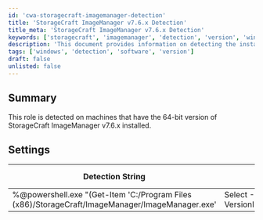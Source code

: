 ```yaml
---
id: 'cwa-storagecraft-imagemanager-detection'
title: 'StorageCraft ImageManager v7.6.x Detection'
title_meta: 'StorageCraft ImageManager v7.6.x Detection'
keywords: ['storagecraft', 'imagemanager', 'detection', 'version', 'windows']
description: 'This document provides information on detecting the installation of the 64-bit version of StorageCraft ImageManager v7.6.x on Windows machines, including the detection string and applicable operating systems.'
tags: ['windows', 'detection', 'software', 'version']
draft: false
unlisted: false
---
```

## Summary

This role is detected on machines that have the 64-bit version of StorageCraft ImageManager v7.6.x installed.

## Settings

| Detection String                                                                                          | Comparator    | Result    | Applicable OS |
|-----------------------------------------------------------------------------------------------------------|---------------|-----------|----------------|
| %@powershell.exe "(Get-Item 'C:/Program Files (x86)/StorageCraft/ImageManager/ImageManager.exe' | Select -ExpandProperty VersionInfo).ProductVersion"@% | Regex Match   | ^7/.6.    | Windows        |



